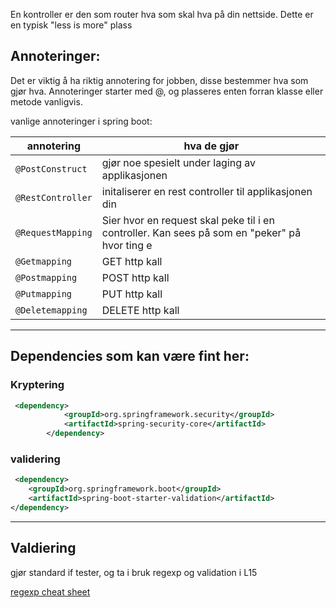 En kontroller er den som router hva som skal hva  på din nettside. Dette er en typisk "less is more" plass


## Annoteringer: 
Det er viktig å ha riktig annotering for jobben, disse bestemmer hva som gjør hva. Annoteringer starter med @, og plasseres enten forran klasse eller metode vanligvis.

vanlige annoteringer i spring boot: 

 annotering         | hva de gjør                                                                                   |
|--------------------|-----------------------------------------------------------------------------------------------|
| `@PostConstruct`   | gjør noe spesielt under laging av applikasjonen                                               |
| `@RestController`  | initaliserer en rest controller til applikasjonen din                                         |
| `@RequestMapping`  | Sier hvor en request skal peke til i en controller. Kan sees på som en "peker" på hvor ting e |
| `@Getmapping`      | GET http kall                                                                                 |
| `@Postmapping`     | POST http kall                                                                                |
| `@Putmapping`      | PUT http kall                                                                                 |
| `@Deletemapping`   | DELETE http kall                                                                              |


---
## Dependencies som kan være fint her: 

### Kryptering
```xml
 <dependency>
            <groupId>org.springframework.security</groupId>
            <artifactId>spring-security-core</artifactId>
        </dependency>
```
### validering
```xml
 <dependency>
    <groupId>org.springframework.boot</groupId>
    <artifactId>spring-boot-starter-validation</artifactId>
</dependency>
```
---
## Valdiering

gjør standard if tester, og ta i bruk regexp og validation i L15

[regexp cheat sheet](https://cheatography.com/davechild/cheat-sheets/regular-expressions/)
